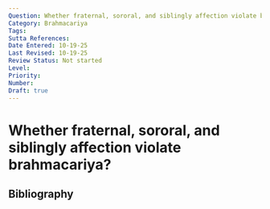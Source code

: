 ```yaml
---
Question: Whether fraternal, sororal, and siblingly affection violate brahmacariya?
Category: Brahmacariya
Tags: 
Sutta References: 
Date Entered: 10-19-25
Last Revised: 10-19-25
Review Status: Not started
Level: 
Priority: 
Number: 
Draft: true
---
```


# Whether fraternal, sororal, and siblingly affection violate brahmacariya?

## Bibliography

<!-- 

Notes:



-->